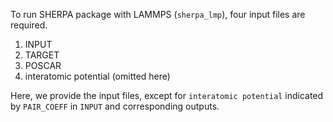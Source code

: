To run SHERPA package with LAMMPS (`sherpa_lmp`), four input files are required.

1. INPUT
2. TARGET
3. POSCAR
4. interatomic potential (omitted here)

Here, we provide the input files, except for `interatomic potential` indicated by `PAIR_COEFF` in `INPUT` and corresponding outputs.
